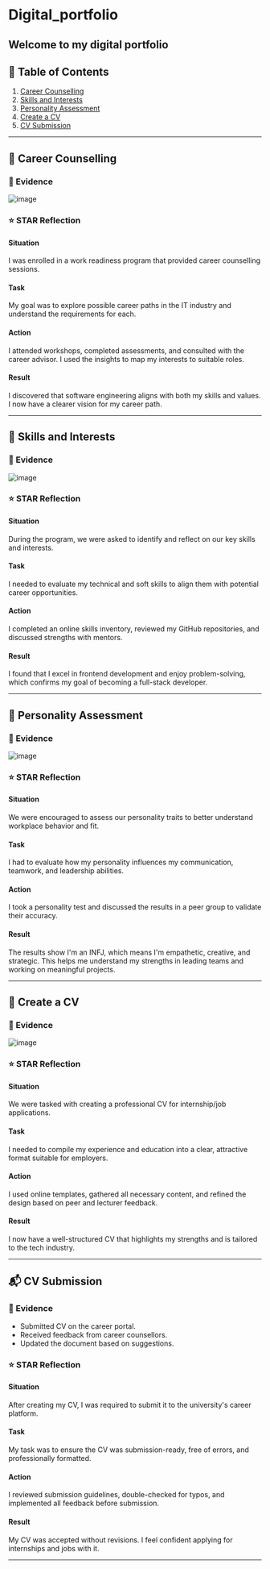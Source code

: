 # Digital_portfolio
Welcome to my digital portfolio
---

## 📁 Table of Contents

1. [Career Counselling](#career-counselling)
2. [Skills and Interests](#skills-and-interests)
3. [Personality Assessment](#personality-assessment)
4. [Create a CV](#create-a-cv)
5. [CV Submission](#cv-submission)

---

## 📌 Career Counselling

### 🧾 Evidence
![image](https://github.com/user-attachments/assets/43c3fdf5-9054-4388-8361-6e1615b48f1b)

### ⭐ STAR Reflection

#### Situation
I was enrolled in a work readiness program that provided career counselling sessions.

#### Task
My goal was to explore possible career paths in the IT industry and understand the requirements for each.

#### Action
I attended workshops, completed assessments, and consulted with the career advisor. I used the insights to map my interests to suitable roles.

#### Result
I discovered that software engineering aligns with both my skills and values. I now have a clearer vision for my career path.

---

## 🧠 Skills and Interests

### 🧾 Evidence
![image](https://github.com/user-attachments/assets/3d7a7859-94fa-4f6b-bd20-3bc545fe0853)



### ⭐ STAR Reflection

#### Situation
During the program, we were asked to identify and reflect on our key skills and interests.

#### Task
I needed to evaluate my technical and soft skills to align them with potential career opportunities.

#### Action
I completed an online skills inventory, reviewed my GitHub repositories, and discussed strengths with mentors.

#### Result
I found that I excel in frontend development and enjoy problem-solving, which confirms my goal of becoming a full-stack developer.

---

## 🧬 Personality Assessment


### 🧾 Evidence
![image](https://github.com/user-attachments/assets/1ce6600a-1d3f-40d4-a5de-251f12ecbf98)

### ⭐ STAR Reflection

#### Situation
We were encouraged to assess our personality traits to better understand workplace behavior and fit.

#### Task
I had to evaluate how my personality influences my communication, teamwork, and leadership abilities.

#### Action
I took a personality test and discussed the results in a peer group to validate their accuracy.

#### Result
The results show I'm an INFJ, which means I'm empathetic, creative, and strategic. This helps me understand my strengths in leading teams and working on meaningful projects.

---

## 📄 Create a CV

### 🧾 Evidence
![image](https://github.com/user-attachments/assets/6166c468-f747-4602-9c07-2a60f3e694b8)


### ⭐ STAR Reflection

#### Situation
We were tasked with creating a professional CV for internship/job applications.

#### Task
I needed to compile my experience and education into a clear, attractive format suitable for employers.

#### Action
I used online templates, gathered all necessary content, and refined the design based on peer and lecturer feedback.

#### Result
I now have a well-structured CV that highlights my strengths and is tailored to the tech industry.

---

## 📬 CV Submission

### 🧾 Evidence
- Submitted CV on the career portal.
- Received feedback from career counsellors.
- Updated the document based on suggestions.

### ⭐ STAR Reflection

#### Situation
After creating my CV, I was required to submit it to the university's career platform.

#### Task
My task was to ensure the CV was submission-ready, free of errors, and professionally formatted.

#### Action
I reviewed submission guidelines, double-checked for typos, and implemented all feedback before submission.

#### Result
My CV was accepted without revisions. I feel confident applying for internships and jobs with it.

---



